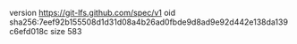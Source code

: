 version https://git-lfs.github.com/spec/v1
oid sha256:7eef92b155508d1d31d08a4b26ad0fbde9d8ad9e92d442e138da139c6efd018c
size 583
